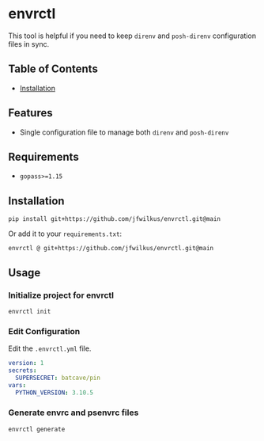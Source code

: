 # envrctl

This tool is helpful if you need to keep `direnv` and `posh-direnv`
configuration files in sync.

## Table of Contents

- [Installation](#installation)

## Features

- Single configuration file to manage both `direnv` and `posh-direnv`

## Requirements

- `gopass>=1.15`

## Installation

```console
pip install git+https://github.com/jfwilkus/envrctl.git@main
```

Or add it to your `requirements.txt`:

```text
envrctl @ git+https://github.com/jfwilkus/envrctl.git@main

```

## Usage

### Initialize project for envrctl

```console
envrctl init
```

### Edit Configuration

Edit the `.envrctl.yml` file.

```yaml
version: 1
secrets:
  SUPERSECRET: batcave/pin
vars:
  PYTHON_VERSION: 3.10.5
```

### Generate envrc and psenvrc files

```console
envrctl generate
```
